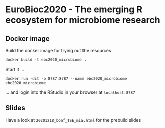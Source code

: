 # EuroBioc2020 - The emerging R ecosystem for microbiome research

## Docker image

Build the docker image for trying out the resources

```
docker build -t ebc2020_microbiome .
```

Start it ...

```
docker run -dit -p 8787:8787 --name ebc2020_microbiome ebc2020_microbiome
```

... and login into the RStudio in your browser at `localhost:8787`

## Slides
 
Have a look at `20201218_boaf_TSE_mia.html` for the prebuild slides
